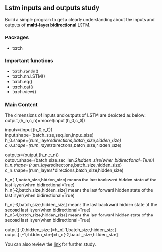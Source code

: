 ## Lstm inputs and outputs study
Build a simple program to get a clearly understanding about the inputs and outputs of **multi-layer bidirectional** LSTM. 

### Packages
- torch

### Important functions
- torch.randn()
- torch.nn.LSTM()
- torch.eq()
- torch.cat()
- torch.view()

### Main Content

The dimensions of inputs and outputs of LSTM are depicted as below:  
output,(h_n,c_n)=model(input,(h_0,c_0))  

inputs=(input,(h_0,c_0))  
input.shape=(batch_size,seq_len,input_size)  
h_0.shape=(num_layers*directions,batch_size,hidden_size)  
c_0.shape=(num_layers*directions,batch_size,hidden_size)  

outputs=(output,(h_n,c_n))  
output.shape=(batch_size,seq_len,2*hidden_size(when bidirectional=True))  
h_n.shape=(num_layers*directions,batch_size,hidden_size)  
c_n.shape=(num_layers*directions,batch_size,hidden_size)  

h_n[-1,batch_size,hidden_size] means the last backward hidden state of the last layer(when bidirectional=True)  
h_n[-2,batch_size,hidden_size] means the last forward hidden state of the last layer(when bidirectional=True)  

h_n[-3,batch_size,hidden_size] means the last backward hidden state of the second last layer(when bidirectional=True)  
h_n[-4,batch_size,hidden_size] means the last forward hidden state of the second last layer(when bidirectional=True)  

output[:,0,hidden_size:]=h_n[-1,batch_size,hidden_size]  
output[:,-1,:hidden_size]=h_n[-2,batch_size,hidden_size]  

You can also review the [link](https://blog.csdn.net/qq_39777550/article/details/106659150) for further study.  